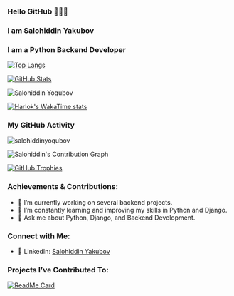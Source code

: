 ### Hello GitHub 👋👋👋

### I am Salohiddin Yakubov
### I am a Python Backend Developer

[website]: https://github.com/salohiddinyoqubov

[![Top Langs](https://github-readme-stats.vercel.app/api/top-langs/?username=salohiddinyoqubov&layout=compact&theme=radical&title_color=0366d6)](https://github.com/anuraghazra/github-readme-stats)

[![GitHub Stats](https://github-readme-stats.vercel.app/api?username=salohiddinyoqubov&count_private=true&show_icons=true&theme=radical&title_color=0366d6&include_all_commits=true&custom_title=Salohiddin's%20GitHub%20Stats&cache_seconds=1800&token=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)](https://github.com/anuraghazra/github-readme-stats)


<p align="left"> <img src="https://komarev.com/ghpvc/?username=salohiddinyoqubov&color=brightgreen" alt="Salohiddin Yoqubov"/> </p>

[![Harlok's WakaTime stats](https://github-readme-stats.vercel.app/api/wakatime?username=salohiddinyoqubov)](https://github.com/salohiddinyoqubov/github-readme-stats)

### My GitHub Activity
<p><img align="center" src="https://github-readme-streak-stats.herokuapp.com/?user=salohiddinyoqubov&theme=radical" alt="salohiddinyoqubov" /></p>

![Salohiddin's Contribution Graph](https://activity-graph.herokuapp.com/graph?username=salohiddinyoqubov&theme=radical)

[![GitHub Trophies](https://github-profile-trophy.vercel.app/?username=salohiddinyoqubov&theme=radical)](https://github.com/ryo-ma/github-profile-trophy)

### Achievements & Contributions:
- 🔭 I’m currently working on several backend projects.
- 🌱 I’m constantly learning and improving my skills in Python and Django.
- 💬 Ask me about Python, Django, and Backend Development.

### Connect with Me:
- 💼 LinkedIn: [Salohiddin Yakubov](https://www.linkedin.com/in/salohiddin-yoqubov-419862211/)

### Projects I’ve Contributed To:
[![ReadMe Card](https://github-readme-stats.vercel.app/api/pin/?username=salohiddinyoqubov&repo=your-repository-name&theme=radical)](https://github.com/salohiddinyoqubov/your-repository-name)
